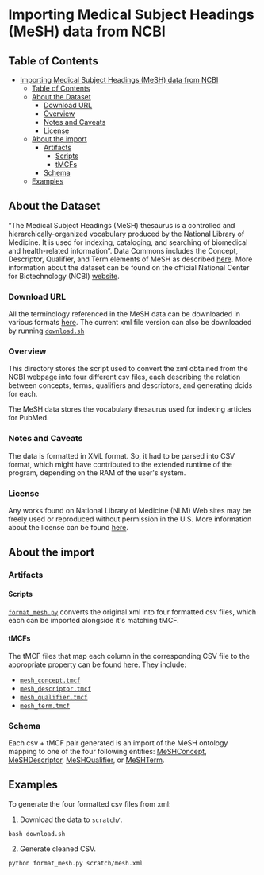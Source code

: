 # Importing Medical Subject Headings (MeSH) data from NCBI

## Table of Contents

- [Importing Medical Subject Headings (MeSH) data from NCBI](#importing-medical-subject-headings-mesh-data-from-ncbi)
  - [Table of Contents](#table-of-contents)
  - [About the Dataset](#about-the-dataset)
    - [Download URL](#download-url)
    - [Overview](#overview)
    - [Notes and Caveats](#notes-and-caveats)
    - [License](#license)
  - [About the import](#about-the-import)
    - [Artifacts](#artifacts)
      - [Scripts](#scripts)
      - [tMCFs](#tmcfs)
     - [Schema](#schema)
  - [Examples](#examples)

## About the Dataset

“The Medical Subject Headings (MeSH) thesaurus is a controlled and hierarchically-organized vocabulary produced by the National Library of Medicine. It is used for indexing, cataloging, and searching of biomedical and health-related information”. Data Commons includes the Concept, Descriptor, Qualifier, and Term elements of MeSH as described [here](https://www.nlm.nih.gov/mesh/xml_data_elements.html). More information about the dataset can be found on the official National Center for Biotechnology (NCBI) [website](https://www.ncbi.nlm.nih.gov/mesh/).

### Download URL

All the terminology referenced in the MeSH data can be downloaded in various formats [here](https://www.nlm.nih.gov/databases/download/mesh.html). The current xml file version can also be downloaded by running [`download.sh`](download.sh)

### Overview

This directory stores the script used to convert the xml obtained from the NCBI webpage into four different csv files, each describing the relation between concepts, terms, qualifiers and descriptors, and generating dcids for each.

The MeSH data stores the vocabulary thesaurus used for indexing articles for PubMed.

### Notes and Caveats

The data is formatted in XML format. So, it had to be parsed into CSV format, which might have contributed to the extended runtime of the program, depending on the RAM of the user's system.

### License

Any works found on National Library of Medicine (NLM) Web sites may be freely used or reproduced without permission in the U.S. More information about the license can be found [here](https://www.nlm.nih.gov/web_policies.html).

## About the import

### Artifacts

#### Scripts

[`format_mesh.py`](format_mesh.py) converts the original xml into four formatted csv files, which each can be imported alongside it's matching tMCF. 

#### tMCFs

The tMCF files that map each column in the corresponding CSV file to the appropriate property can be found [here](tmcf). They include:
  * [`mesh_concept.tmcf`](tmcf/mesh_concept.tmcf)
  * [`mesh_descriptor.tmcf`](tmcf/mesh_descriptor.tmcf)
  * [`mesh_qualifier.tmcf`](tmcf/mesh_qualifier.tmcf)
  * [`mesh_term.tmcf`](tmcf/mesh_term.tmcf)

### Schema

Each csv + tMCF pair generated is an import of the MeSH ontology mapping to one of the four following entities: [MeSHConcept](https://datacommons.org/browser/MeSHConcept), [MeSHDescriptor](https://datacommons.org/browser/MeSHDescriptor), [MeSHQualifier](https://datacommons.org/browser/MeSHQualifier), or [MeSHTerm](https://datacommons.org/browser/MeSHTerm).

## Examples

To generate the four formatted csv files from xml:

1. Download the data to `scratch/`.

```
bash download.sh
```

2. Generate cleaned CSV.

```
python format_mesh.py scratch/mesh.xml
```
